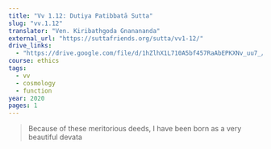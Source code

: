 ```yaml
---
title: "Vv 1.12: Dutiya Patibbatā Sutta"
slug: "vv.1.12"
translator: "Ven. Kiribathgoda Gnanananda"
external_url: "https://suttafriends.org/sutta/vv1-12/"
drive_links:
  - "https://drive.google.com/file/d/1hZlhX1L710A5bf457RaAbEPKXNv_uu7_/view?usp=drivesdk"
course: ethics
tags:
  - vv
  - cosmology
  - function
year: 2020
pages: 1
---
```


> Because of these meritorious deeds, I have been born as a very beautiful devata

